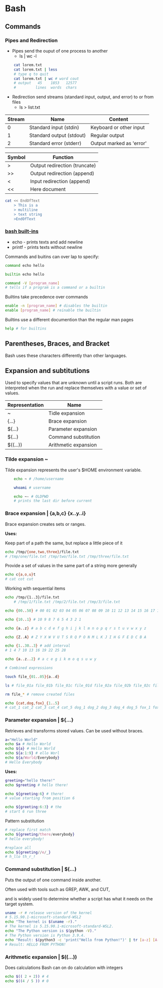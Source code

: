 # Bash

## Commands

### Pipes and Redirection

* Pipes send the ouput of one process to another
    * ls | wc -l

```bash
    cat lorem.txt 
    cat lorem.txt | less
    # type q to quit
    cat lorem.txt | wc # word cout
    # output   45    1853   12577
    #         lines  words  chars
```

* Redirection send streams (standard input, output, and error)
    to or from files
    * ls > list.txt

| Stream | Name     |Content      |
|--------|----------|-------------|
|0|Standard input (stdin) | Keyboard or other input |
|1|Standard output (stdout) | Regular output |
|2| Standard error (stderr) | Output marked as 'error' |

|Symbol | Function |
|-------|---------------|
| > | Output redirection (truncate) |
| >> | Output redirection (append) |
| < | Input redirection (append) |
| << | Here document |

```bash
cat << EndOfText
    > This is a
    > multiline
    > text string
    >EndOfText
```

### [bash built-ins](https://www.gnu.org/software/bash/manual/html_node/Bash-Builtins.html)

* echo - prints texts and add newline
* printf - prints texts without newline

Commands and buitins can over lap to specify:

```bash
command echo hello

builtin echo hello

command -V [program_name] 
# tells if a program is a command or a builtin
```

Builtins take precedence over commands

```bash
enable -n [program_name] # disables the builtin
enable [program_name] # reinable the builtin
```

Builtins use a different documention than the
regular man pages

```bash
help # for builtins

```

## Parentheses, Braces, and Bracket

Bash uses these characters differently than other languages.

## Expansion and subtitutions

Used to specify values that are unknown until a script runs.
Both are interpreted when the run and replace themselves
    with a value or set of values.

| Representation | Name      |
|----------------|-----------|
| ~ | Tidle expansion |
| {...} | Brace expansion |
| ${...} | Parameter expansion |
| $(...) | Command substitution |
| $((...)) | Arithmetic expansion |

### Tilde expansion ~

Tilde expansion represents the user's $HOME environment variable.

```bash
    echo ~ # /home/username

    whoami # username

    echo ~- # OLDPWD 
    # prints the last dir before current
```

### Brace expansion | {a,b,c} {x..y..i}

Brace expansion creates sets or ranges.

**Uses:**

 Keep part of a path the same, but replace a little piece of it

```bash
echo /tmp/{one,two,three}/file.txt
# /tmp/one/file.txt /tmp/two/file.txt /tmp/three/file.txt
```

Provide a set of values in the same part of a string more generally

```bash
echo c{a,o,u}t
# cat cot cut
```

Working with sequential items

```bash
echo /tmp/{1..3}/file.txt
    # /tmp/1/file.txt /tmp/2/file.txt /tmp/3/file.txt

echo {00..50} # 00 01 02 03 04 05 06 07 08 09 10 11 12 13 14 15 16 17 18 19 20 21 22 23 24 25 26 27 28 29 30 31 32 33 34 35 36 37 38 39 40 41 42 43 44 45 46 47 48 49 50

echo {10..1} # 10 9 8 7 6 5 4 3 2 1

echo {a..z} # a b c d e f g h i j k l m n o p q r s t u v w x y z

echo {Z..A} # Z Y X W V U T S R Q P O N M L K J I H G F E D C B A

echo {1..30..3} # add interval
# 1 4 7 10 13 16 19 22 25 28

echo {a..z..2} # a c e g i k m o q s u w y

# Combined expressions 

touch file_{01..05}{a..d}

ls # file_01a file_01b file_01c file_01d file_02a file_02b file_02c file_02d file_03a file_03b file_03c file_03d file_04a file_04b file_04c file_04d file_05a file_05b file_05c file_05d

rm file_* # remove created files

echo {cat,dog,fox}_{1..5}
# cat_1 cat_2 cat_3 cat_4 cat_5 dog_1 dog_2 dog_3 dog_4 dog_5 fox_1 fox_2 fox_3 fox_4 fox_5
```

### Parameter expansion | ${...}

Retrieves and transforms stored values.
Can be used without braces.

```bash
a="Hello World"
echo $a # Hello World
echo ${a} # Hello World
echo ${a:1:9} # ello Worl
echo ${a/World/Everybody} 
# Hello Everybody
```

**Uses:**

```bash
greeting="hello there!"
echo $greeting # hello there!

echo ${greeting:6} # there!
# value starting from position 6

echo ${greeting:6:3} # the
# start 6 run three
```

Pattern substitution

```bash
# replace first match
echo ${greeting/there/everybody} 
# hello everybody!

#replace all
echo ${greeting//e/_} 
# h_llo th_r_!
```

### Command substitution | $(...)

Puts the output of one command inside another.

Often used with tools such as GREP, AWK, and CUT,

and is widely used to determine whether a script has what it needs on the target system.

```bash
uname -r # release version of the kernel
# 5.15.90.1-microsoft-standard-WSL2
echo "The kernel is $(uname -r)."
# The kernel is 5.15.90.1-microsoft-standard-WSL2.
echo "The Python version is $(python -V)."
# The Python version is Python 3.9.4.
echo "Result: $(python3 -c 'print("Hello from Python!")' | tr [a-z] [A-Z])"
# Result: HELLO FROM PYTHON!
```

### Arithmetic expansion | $((...))

Does calculations
Bash can on do calculation with integers

```bash
echo $(( 2 + 2)) # 4
echo $((4 / 5 )) # 0
```
